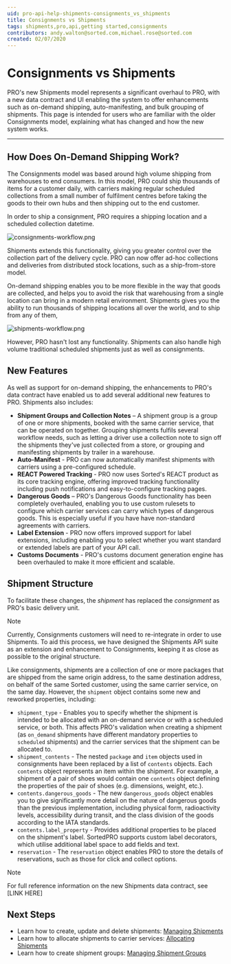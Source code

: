 ```yaml
---
uid: pro-api-help-shipments-consignments_vs_shipments
title: Consignments vs Shipments
tags: shipments,pro,api,getting started,consignments
contributors: andy.walton@sorted.com,michael.rose@sorted.com
created: 02/07/2020
---
```

# Consignments vs Shipments

PRO's new Shipments model represents a significant overhaul to PRO, with a new data contract and UI enabling the system to offer enhancements such as on-demand shipping, auto-manifesting, and bulk grouping of shipments. This page is intended for users who are familiar with the older Consignments model, explaining what has changed and how the new system works.

---

## How Does On-Demand Shipping Work?

The Consignments model was based around high volume shipping from warehouses to end consumers. In this model, PRO could ship thousands of items for a customer daily, with carriers making regular scheduled collections from a small number of fulfilment centres before taking the goods to their own hubs and then shipping out to the end customer.

In order to ship a consignment, PRO requires a shipping location and a scheduled collection datetime.

![consignments-workflow.png](/pro/images/consignments-workflow.png)

Shipments extends this functionality, giving you greater control over the collection part of the delivery cycle. PRO can now offer ad-hoc collections and deliveries from distributed stock locations, such as a ship-from-store model. 

On-demand shipping enables you to be more flexible in the way that goods are collected, and helps you to avoid the risk that warehousing from a single location can bring in a modern retail environment. Shipments gives you the ability to run thousands of shipping locations all over the world, and to ship from any of them,

![shipments-workflow.png](/pro/images/shipments-workflow.png)

However, PRO hasn't lost any functionality. Shipments can also handle high volume traditional scheduled shipments just as well as consignments. 

## New Features

As well as support for on-demand shipping, the enhancements to PRO's data contract have enabled us to add several additional new features to PRO. Shipments also includes:

* **Shipment Groups and Collection Notes** – A shipment group is a group of one or more shipments, booked with the same carrier service, that can be operated on together. Grouping shipments fulfils several workflow needs, such as letting a driver use a collection note to sign off the shipments they've just collected from a store, or grouping and manifesting shipments by trailer in a warehouse.            
* **Auto-Manifest** - PRO can now automatically manifest shipments with carriers using a pre-configured schedule.
* **REACT Powered Tracking** - PRO now uses Sorted's REACT product as its core tracking engine, offering improved tracking functionality including push notifications and easy-to-configure tracking pages.
* **Dangerous Goods** – PRO's Dangerous Goods functionality has been completely overhauled, enabling you to use custom rulesets to configure which carrier services can carry which types of dangerous goods. This is especially useful if you have have non-standard agreements with carriers.
* **Label Extension** - PRO now offers improved support for label extensions, including enabling you to select whether you want standard or extended labels are part of your API call.
* **Customs Documents** -  PRO's customs document generation engine has been overhauled to make it more efficient and scalable.

## Shipment Structure

To facilitate these changes, the _shipment_ has replaced the _consignment_ as PRO's basic delivery unit. 

> [!NOTE]
>
> Currently, Consignments customers will need to re-integrate in order to use Shipments. To aid this process, we have designed the Shipments API suite as an extension and enhancement to Consignments, keeping it as close as possible to the original structure. 

Like consignments, shipments are a collection of one or more packages that are shipped from the same origin address, to the same destination address, on behalf of the same Sorted customer, using the same carrier service, on the same day. However, the `shipment` object contains some new and reworked properties, including:

* `shipment_type` - Enables you to specify whether the shipment is intended to be allocated with an on-demand service or with a scheduled service, or both. This affects PRO's validation when creating a shipment (as `on_demand` shipments have different mandatory properties to `scheduled` shipments) and the carrier services that the shipment can be allocated to.
* `shipment_contents` - The nested `package` and `item` objects used in consignments have been replaced by a list of `contents` objects. Each `contents` object represents an item within the shipment. For example, a shipment of a pair of shoes would contain one `contents` object defining the properties of the pair of shoes (e.g. dimensions, weight, etc.).
* `contents.dangerous_goods` - The new `dangerous_goods` object enables you to give significantly more detail on the nature of dangerous goods than the previous implementation, including physical form, radioactivity levels, accessibility during transit, and the class division of the goods according to the IATA standards.
* `contents.label_property` - Provides additional properties to be placed on the shipment's label. SortedPRO supports custom label decorators, which utilise additional label space to add fields and text. 
* `reservation` - The `reservation` object enables PRO to store the details of reservations, such as those for click and collect options.

> [!NOTE]
>
> For full reference information on the new Shipments data contract, see [LINK HERE]

## Next Steps

* Learn how to create, update and delete shipments: [Managing Shipments](/pro/api/shipments/managing_shipments.html)
* Learn how to allocate shipments to carrier services: [Allocating Shipments](/pro/api/shipments/allocating_shipments.html)
* Learn how to create shipment groups: [Managing Shipment Groups](/pro/api/shipments/managing_shipment_groups.html)